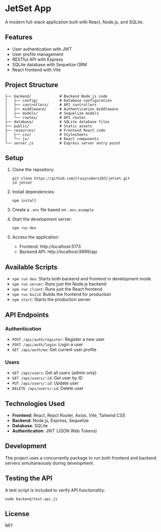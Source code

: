 # JetSet App

A modern full-stack application built with React, Node.js, and SQLite.

## Features

- User authentication with JWT
- User profile management
- RESTful API with Express
- SQLite database with Sequelize ORM
- React frontend with Vite

## Project Structure

```
├── backend/             # Backend Node.js code
│   ├── config/          # Database configuration
│   ├── controllers/     # API controllers
│   ├── middleware/      # Authentication middleware
│   ├── models/          # Sequelize models
│   └── routes/          # API routes
├── database/            # SQLite database files
├── public/              # Static assets
├── resources/           # Frontend React code
│   ├── css/             # Stylesheets
│   └── js/              # React components
└── server.js            # Express server entry point
```

## Setup

1. Clone the repository:
   ```
   git clone https://github.com/Crazycoders283/jetset.git
   cd jetset
   ```

2. Install dependencies:
   ```
   npm install
   ```

3. Create a `.env` file based on `.env.example`

4. Start the development server:
   ```
   npm run dev
   ```

5. Access the application:
   - Frontend: http://localhost:5173
   - Backend API: http://localhost:9999/api

## Available Scripts

- `npm run dev`: Starts both backend and frontend in development mode
- `npm run server`: Runs just the Node.js backend
- `npm run client`: Runs just the React frontend
- `npm run build`: Builds the frontend for production
- `npm start`: Starts the production server

## API Endpoints

### Authentication
- `POST /api/auth/register`: Register a new user
- `POST /api/auth/login`: Login a user
- `GET /api/auth/me`: Get current user profile

### Users
- `GET /api/users`: Get all users (admin only)
- `GET /api/users/:id`: Get user by ID
- `PUT /api/users/:id`: Update user
- `DELETE /api/users/:id`: Delete user

## Technologies Used

- **Frontend**: React, React Router, Axios, Vite, Tailwind CSS
- **Backend**: Node.js, Express, Sequelize
- **Database**: SQLite
- **Authentication**: JWT (JSON Web Tokens)

## Development

The project uses a concurrently package to run both frontend and backend servers simultaneously during development.

## Testing the API

A test script is included to verify API functionality:
```
node backend/test-api.js
```

## License

MIT
